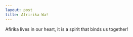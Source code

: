```yaml
---
layout: post
title: Afririka Wa!
---
```


Afirika lives in our heart, it is a spirit that binds us together!
